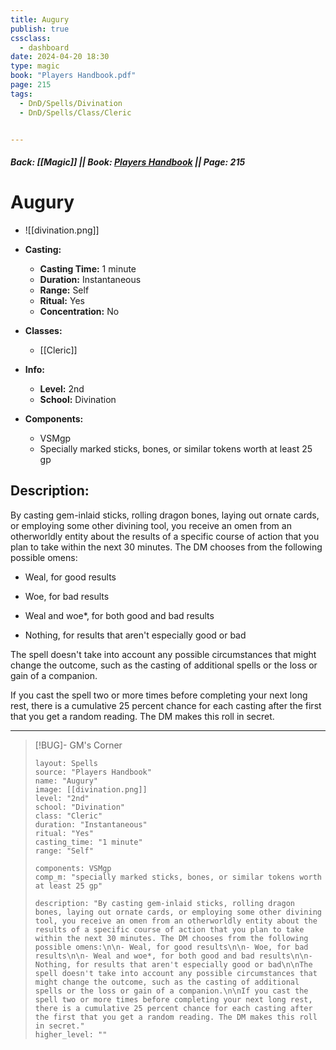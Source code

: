```yaml
---
title: Augury
publish: true
cssclass:
  - dashboard
date: 2024-04-20 18:30
type: magic
book: "Players Handbook.pdf"
page: 215
tags:
  - DnD/Spells/Divination
  - DnD/Spells/Class/Cleric


---
```


##### Back: [[Magic]] || Book: [Players Handbook](https://drive.google.com/drive/folders/1O5bhpYizcIT5xxAoLOuzCRht_PVS7VSG?usp=sharing) || Page: 215

# Augury
- ![[divination.png]]
- **Casting:**
    - **Casting Time:** 1 minute
    - **Duration:** Instantaneous
    - **Range:** Self
    - **Ritual:** Yes
    - **Concentration:** No
- **Classes:**
    - [[Cleric]]

- **Info:**
    - **Level:** 2nd
    - **School:** Divination
- **Components:**
    - VSMgp
    - Specially marked sticks, bones, or similar tokens worth at least 25 gp

## Description:
By casting gem-inlaid sticks, rolling dragon bones, laying out ornate cards, or employing some other divining tool, you receive an omen from an otherworldly entity about the results of a specific course of action that you plan to take within the next 30 minutes. The DM chooses from the following possible omens:

- Weal, for good results

- Woe, for bad results

- Weal and woe*, for both good and bad results

- Nothing, for results that aren't especially good or bad

The spell doesn't take into account any possible circumstances that might change the outcome, such as the casting of additional spells or the loss or gain of a companion.

If you cast the spell two or more times before completing your next long rest, there is a cumulative 25 percent chance for each casting after the first that you get a random reading. The DM makes this roll in secret.



---

> [!BUG]- GM's Corner
>
> ```statblock
> layout: Spells
> source: "Players Handbook"
> name: "Augury"
> image: [[divination.png]]
> level: "2nd"
> school: "Divination"
> class: "Cleric"
> duration: "Instantaneous"
> ritual: "Yes"
> casting_time: "1 minute"
> range: "Self"
>
> components: VSMgp
> comp_m: "specially marked sticks, bones, or similar tokens worth at least 25 gp"
>
> description: "By casting gem-inlaid sticks, rolling dragon bones, laying out ornate cards, or employing some other divining tool, you receive an omen from an otherworldly entity about the results of a specific course of action that you plan to take within the next 30 minutes. The DM chooses from the following possible omens:\n\n- Weal, for good results\n\n- Woe, for bad results\n\n- Weal and woe*, for both good and bad results\n\n- Nothing, for results that aren't especially good or bad\n\nThe spell doesn't take into account any possible circumstances that might change the outcome, such as the casting of additional spells or the loss or gain of a companion.\n\nIf you cast the spell two or more times before completing your next long rest, there is a cumulative 25 percent chance for each casting after the first that you get a random reading. The DM makes this roll in secret."
> higher_level: ""
> ```
